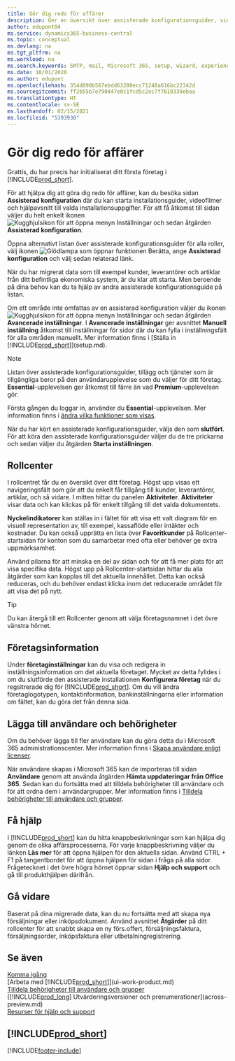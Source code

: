 ```yaml
---
title: Gör dig redo för affärer
description: Ger en översikt över assisterade konfigurationsguider, videor, hjälpavsnitt och sidor du kan använda för att bli redo att göra affärer i Business Central.
author: edupont04
ms.service: dynamics365-business-central
ms.topic: conceptual
ms.devlang: na
ms.tgt_pltfrm: na
ms.workload: na
ms.search.keywords: SMTP, mail, Microsoft 365, setup, wizard, experience
ms.date: 10/01/2020
ms.author: edupont
ms.openlocfilehash: 354d090b567ebdd63280ecc71248a616bc22342d
ms.sourcegitcommit: ff2b55b7e790447e0c1fcd5c2ec7f7610338ebaa
ms.translationtype: HT
ms.contentlocale: sv-SE
ms.lasthandoff: 02/15/2021
ms.locfileid: "5393930"
---
```

# <a name="getting-ready-for-doing-business"></a>Gör dig redo för affärer

Grattis, du har precis har initialiserat ditt första företag i [!INCLUDE[prod_short](includes/prod_short.md)].

För att hjälpa dig att göra dig redo för affärer, kan du besöka sidan **Assisterad konfiguration** där du kan starta installationsguider, videofilmer och hjälpavsnitt till valda installationsuppgifter. För att få åtkomst till sidan väljer du helt enkelt ikonen ![Kugghjulsikon för att öppna menyn Inställningar](media/ui-experience/settings_icon_small.png) och sedan åtgärden **Assisterad konfiguration**.

Öppna alternativt listan över assisterade konfigurationsguider för alla roller, välj ikonen ![Glödlampa som öppnar funktionen Berätta](media/ui-search/search_small.png "Berätta för mig vad du vill göra"), ange **Assisterad konfiguration** och välj sedan relaterad länk.

När du har migrerat data som till exempel kunder, leverantörer och artiklar från ditt befintliga ekonomiska system, är du klar att starta. Men beroende på dina behov kan du ta hjälp av andra assisterade konfigurationsguide på listan.

Om ett område inte omfattas av en assisterad konfiguration väljer du ikonen ![Kugghjulsikon för att öppna menyn Inställningar](media/ui-experience/settings_icon_small.png) och sedan åtgärden **Avancerade inställningar**. I **Avancerade inställningar** ger avsnittet **Manuell inställning** åtkomst till inställningar för sidor där du kan fylla i inställningsfält för alla områden manuellt. Mer information finns i [Ställa in [!INCLUDE[prod_short](includes/prod_short.md)]](setup.md).

> [!NOTE]  
> Listan över assisterade konfigurationsguider, tillägg och tjänster som är tillgängliga beror på den användarupplevelse som du väljer för ditt företag. **Essential**-upplevelsen ger åtkomst till färre än vad **Premium**-upplevelsen gör.
>
> Första gången du loggar in, använder du **Essential**-upplevelsen. Mer information finns i [ändra vilka funktioner som visas](ui-experiences.md).

När du har kört en assisterade konfigurationsguider, väljs den som **slutfört**. För att köra den assisterade konfigurationsguider väljer du de tre prickarna och sedan väljer du åtgärden **Starta inställningen**.

## <a name="role-center"></a>Rollcenter

I rollcentret får du en översikt över ditt företag. Högst upp visas ett navigeringsfält som gör att du enkelt får tillgång till kunder, leverantörer, artiklar, och så vidare. I mitten hittar du panelen **Aktiviteter**. **Aktiviteter** visar data och kan klickas på för enkelt tillgång till det valda dokumentets.

**Nyckelindikatorer** kan ställas in i fältet för att visa ett valt diagram för en visuell representation av, till exempel, kassaflöde eller intäkter och kostnader. Du kan också upprätta en lista över **Favoritkunder** på Rollcenter-startsidan för konton som du samarbetar med ofta eller behöver ge extra uppmärksamhet.

Använd pilarna för att minska en del av sidan och för att få mer plats för att visa specifika data. Högst upp på Rollcenter-startsidan hittar du alla åtgärder som kan kopplas till det aktuella innehållet. Detta kan också reduceras, och du behöver endast klicka inom det reducerade området för att visa det på nytt.

> [!TIP]  
> Du kan återgå till ett Rollcenter genom att välja företagsnamnet i det övre vänstra hörnet.

## <a name="company-information"></a>Företagsinformation

Under **företaginställningar** kan du visa och redigera in inställningsinformation om det aktuella företaget. Mycket av detta fylldes i om du slutförde den assisterade installationen **Konfigurera företag** när du regsitrerade dig för [!INCLUDE[prod_short](includes/prod_short.md)]. Om du vill ändra företaglogotypen, kontaktinformation, bankinställningarna eller information om fältet, kan du göra det från denna sida.  

## <a name="adding-users-and-permissions"></a>Lägga till användare och behörigheter

Om du behöver lägga till fler användare kan du göra detta du i Microsoft 365 administrationscenter. Mer information finns i [Skapa användare enligt licenser](ui-how-users-permissions.md).

När användare skapas i Microsoft 365 kan de importeras till sidan **Användare** genom att använda åtgärden **Hämta uppdateringar från Office 365**. Sedan kan du fortsätta med att tilldela behörigheter till användare och för att ordna dem i användargrupper. Mer information finns i [Tilldela behörigheter till användare och grupper](ui-define-granular-permissions.md).  

## <a name="getting-help"></a>Få hjälp

I [!INCLUDE[prod_short](includes/prod_short.md)] kan du hitta knappbeskrivningar som kan hjälpa dig genom de olika affärsprocesserna. För varje knappbeskrivning väljer du länken **Läs mer** för att öppna hjälpen för den aktuella sidan. Använd CTRL + F1 på tangentbordet för att öppna hjälpen för sidan i fråga på alla sidor. Frågetecknet i det övre högra hörnet öppnar sidan **Hjälp och support** och gå till produkthjälpen därifrån.

## <a name="next-steps"></a>Gå vidare

Baserat på dina migrerade data, kan du nu fortsätta med att skapa nya försäljningar eller inköpsdokument. Använd avsnittet **Åtgärder** på ditt rollcenter för att snabbt skapa en ny förs.offert, försäljningsfaktura, försäljningsorder, inköpsfaktura eller utbetalningregistrering.

## <a name="see-also"></a>Se även

[Komma igång](product-get-started.md)  
[Arbeta med [!INCLUDE[prod_short](includes/prod_short.md)]](ui-work-product.md)  
[Tilldela behörigheter till användare och grupper](ui-define-granular-permissions.md)  
[[!INCLUDE[prod_long](includes/prod_long.md)] Utvärderingsversioner och prenumerationer](across-preview.md)  
[Resurser för hjälp och support](product-help-and-support.md)  

## [!INCLUDE[prod_short](includes/free_trial_md.md)]  


[!INCLUDE[footer-include](includes/footer-banner.md)]